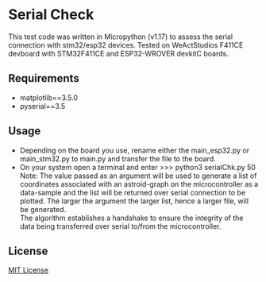 # Serial Check
This test code was written in Micropython (v1.17) to assess the serial connection with stm32/esp32 devices.
Tested on WeActStudios F411CE devboard with STM32F411CE and ESP32-WROVER devkitC boards.<br />

## Requirements
- matplotlib==3.5.0
- pyserial==3.5

## Usage
- Depending on the board you use, rename either the main_esp32.py or main_stm32.py to main.py and transfer the file to the board.<br />
- On your system open a terminal and enter >>> python3 serialChk.py 50<br />
Note: The value passed as an argument will be used to generate a list of coordinates associated with an astroid-graph on the microcontroller as a data-sample and the list will be returned over serial connection to be plotted. The larger the argument the larger list, hence a larger file, will be generated.<br />
The algorithm establishes a handshake to ensure the integrity of the data being transferred over serial to/from the microcontroller.

## License
[MIT License](https://opensource.org/licenses/MIT)
